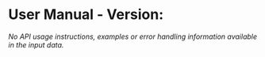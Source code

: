 # User Manual - Version: 

_No API usage instructions, examples or error handling information available in the input data._